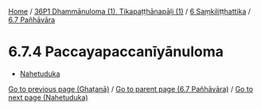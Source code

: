 
[Home](/) / [36P1 Dhammānuloma (1), Tikapaṭṭhānapāḷi (1)](../...md) / [6 Saṃkiliṭṭhattika](...md) / [6.7 Pañhāvāra](../36P1/6/6.7.md)

# 6.7.4 Paccayapaccanīyānuloma

* [Nahetuduka](6.7.4/Nahetuduka.md)

[Go to previous page (Ghaṭanā)](6.7.3/Ghatana.md) / [Go to parent page (6.7 Pañhāvāra)](../36P1/6/6.7.md) / [Go to next page (Nahetuduka)](6.7.4/Nahetuduka.md)


